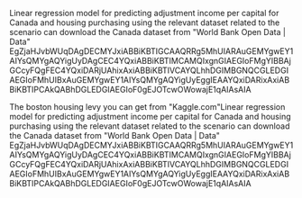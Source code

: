 Linear regression model for predicting adjustment income per capital for Canada and housing purchasing using the relevant dataset related to the scenario can download the Canada dataset from "World Bank Open Data | Data" EgZjaHJvbWUqDAgDECMYJxiABBiKBTIGCAAQRRg5MhUIARAuGEMYgwEY1AIYsQMYgAQYigUyDAgCEC4YQxiABBiKBTIMCAMQIxgnGIAEGIoFMgYIBBAjGCcyFQgFEC4YQxiDARjUAhixAxiABBiKBTIVCAYQLhhDGIMBGNQCGLEDGIAEGIoFMhUIBxAuGEMYgwEY1AIYsQMYgAQYigUyEggIEAAYQxiDARixAxiABBiKBTIPCAkQABhDGLEDGIAEGIoF0gEJOTcwOWowajE1qAIAsAIA

The boston housing levy you can get from "Kaggle.com"Linear regression model for predicting adjustment income per capital for Canada and housing purchasing using the relevant dataset related to the scenario can download the Canada dataset from "World Bank Open Data | Data" EgZjaHJvbWUqDAgDECMYJxiABBiKBTIGCAAQRRg5MhUIARAuGEMYgwEY1AIYsQMYgAQYigUyDAgCEC4YQxiABBiKBTIMCAMQIxgnGIAEGIoFMgYIBBAjGCcyFQgFEC4YQxiDARjUAhixAxiABBiKBTIVCAYQLhhDGIMBGNQCGLEDGIAEGIoFMhUIBxAuGEMYgwEY1AIYsQMYgAQYigUyEggIEAAYQxiDARixAxiABBiKBTIPCAkQABhDGLEDGIAEGIoF0gEJOTcwOWowajE1qAIAsAIA 

